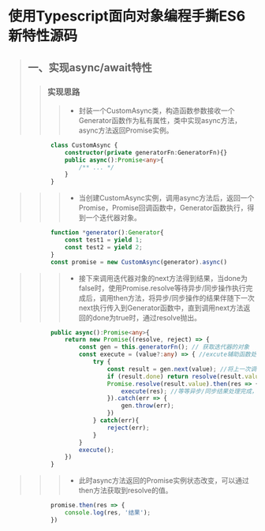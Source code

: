 # 使用Typescript面向对象编程手撕ES6新特性源码
> ## 一、实现async/await特性
>> ### 实现思路
>>> * 封装一个CustomAsync类，构造函数参数接收一个Generator函数作为私有属性，类中实现async方法，async方法返回Promise实例。  
```typescript
            class CustomAsync {
                constructor(private generatorFn:GeneratorFn){}
                public async():Promise<any>{
                    /** ... */
                }
            }
```
>>> * 当创建CustomAsync实例，调用async方法后，返回一个Promise，Promise回调函数中，Generator函数执行，得到一个迭代器对象。  
```typescript
            function *generator():Generator{
                const test1 = yield 1;
                const test2 = yield 2;
            }
            const promise = new CustomAsync(generator).async()
```
>>> * 接下来调用迭代器对象的next方法得到结果，当done为false时，使用Promise.resolve等待异步/同步操作执行完成后，调用then方法，将异步/同步操作的结果伴随下一次next执行传入到Generator函数中，直到调用next方法返回的done为true时，通过resolve抛出。  
```typescript
            public async():Promise<any>{
                return new Promise((resolve, reject) => {
                    const gen = this.generatorFn(); // 获取迭代器的对象
                    const execute = (value?:any) => { //excute辅助函数处理每次next调用逻辑
                        try {
                            const result = gen.next(value); //将上一次调用next接收的结果，作为上一Generator函数yield的返回值，相当于语法糖await的返回值
                            if (result.done) return resolve(result.value);
                            Promise.resolve(result.value).then(res => {
                                execute(res); //等等异步/同步结果处理完成，将该结果传入下一次调用逻辑
                            }).catch(err => {
                                gen.throw(err);
                            })
                        } catch(err){
                            reject(err);
                        }
                    }
                    execute();
                })
            }
```
>>> * 此时async方法返回的Promise实例状态改变，可以通过then方法获取到resolve的值。  
```typescript
            promise.then(res => {
                console.log(res, '结果');
            })
```
